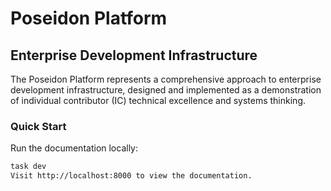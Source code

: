 # Poseidon Platform
## Enterprise Development Infrastructure

The Poseidon Platform represents a comprehensive approach to enterprise development infrastructure, designed and implemented as a demonstration of individual contributor (IC) technical excellence and systems thinking.

### Quick Start

Run the documentation locally:

```bash
task dev
Visit http://localhost:8000 to view the documentation.
